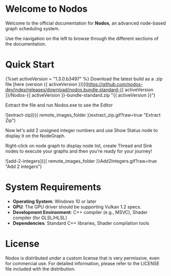 # Welcome to Nodos

Welcome to the official documentation for **Nodos**, an advanced node-based graph scheduling system.

Use the navigation on the left to browse through the different sections of the documentation.

# Quick Start

{%set activeVersion = "1.3.0.b3497" %}
Download the latest build as a .zip file [here (version {{ activeVersion }})](https://github.com/nodos-dev/index/releases/download/nodos.bundle.standard-{{ activeVersion }}/Nodos-{{ activeVersion }}-bundle-standard.zip "{{ activeVersion }}") 

Extract the file and run Nodos.exe to see the Editor

![extract-zip]({{ remote_images_folder }}extract_zip.gif?raw=true "Extract Zip")

Now let's add 2 unsigned integer numbers and use Show Status node to display it on the NodeGraph.

Right-click on node graph to display node list, create Thread and Sink nodes to execute your graphs and then you're ready for your journey!

![add-2-integers]({{ remote_images_folder }}Add2Integers.gif?raw=true "Add 2 integers")


# System Requirements

- **Operating System**: Windows 10 or later
- **GPU**: The GPU driver should be supporting Vulkan 1.2 specs.
- **Development Environment**: C++ compiler (e.g., MSVC), Shader compiler (for GLSL/HLSL)
- **Dependencies**: Standard C++ libraries, Shader compilation tools

# License

Nodos is distributed under a custom license that is very permissive, even for commercial use. For detailed information, please refer to the LICENSE file included with the distribution.
